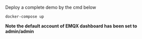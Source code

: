 Deploy a complete demo by the cmd below
```shell
docker-compose up
```

**Note the default account of EMQX dashboard has been set to admin/admin**